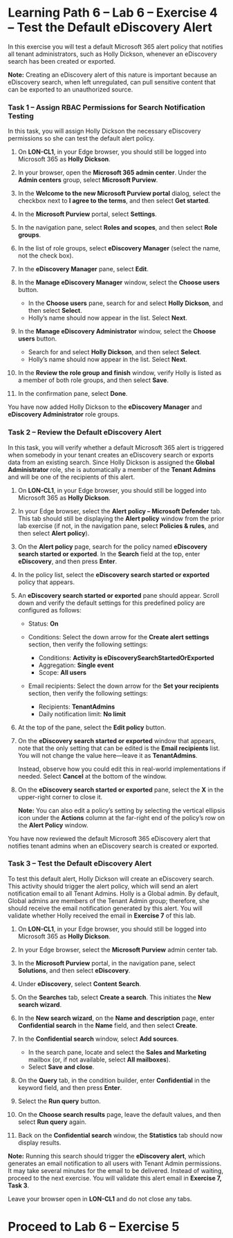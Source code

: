# Learning Path 6 – Lab 6 – Exercise 4 – Test the Default eDiscovery Alert

In this exercise you will test a default Microsoft 365 alert policy that notifies all tenant administrators, such as Holly Dickson, whenever an eDiscovery search has been created or exported.

**Note:** Creating an eDiscovery alert of this nature is important because an eDiscovery search, when left unregulated, can pull sensitive content that can be exported to an unauthorized source.

### Task 1 – Assign RBAC Permissions for Search Notification Testing

In this task, you will assign Holly Dickson the necessary eDiscovery permissions so she can test the default alert policy.

1. On **LON-CL1**, in your Edge browser, you should still be logged into Microsoft 365 as **Holly Dickson**.  

2. In your browser, open the **Microsoft 365 admin center**. Under the **Admin centers** group, select **Microsoft Purview**. 

3. In the **Welcome to the new Microsoft Purview portal** dialog, select the checkbox next to **I agree to the terms**, and then select **Get started**.  

4. In the **Microsoft Purview** portal, select **Settings**.  

5. In the navigation pane, select **Roles and scopes**, and then select **Role groups**.  

6. In the list of role groups, select **eDiscovery Manager** (select the name, not the check box).  

7. In the **eDiscovery Manager** pane, select **Edit**.  

8. In the **Manage eDiscovery Manager** window, select the **Choose users** button.  
   - In the **Choose users** pane, search for and select **Holly Dickson**, and then select **Select**.  
   - Holly’s name should now appear in the list. Select **Next**.  

9. In the **Manage eDiscovery Administrator** window, select the **Choose users** button.  
   - Search for and select **Holly Dickson**, and then select **Select**.  
   - Holly’s name should now appear in the list. Select **Next**.  

10. In the **Review the role group and finish** window, verify Holly is listed as a member of both role groups, and then select **Save**.  

11. In the confirmation pane, select **Done**.  

You have now added Holly Dickson to the **eDiscovery Manager** and **eDiscovery Administrator** role groups.  

### Task 2 – Review the Default eDiscovery Alert

In this task, you will verify whether a default Microsoft 365 alert is triggered when somebody in your tenant creates an eDiscovery search or exports data from an existing search. Since Holly Dickson is assigned the **Global Administrator** role, she is automatically a member of the **Tenant Admins** and will be one of the recipients of this alert.  

1. On **LON-CL1**, in your Edge browser, you should still be logged into Microsoft 365 as **Holly Dickson**.  

2. In your Edge browser, select the **Alert policy – Microsoft Defender** tab. This tab should still be displaying the **Alert policy** window from the prior lab exercise (if not, in the navigation pane, select **Policies & rules**, and then select **Alert policy**).  

3. On the **Alert policy** page, search for the policy named **eDiscovery search started or exported**. In the **Search** field at the top, enter **eDiscovery**, and then press **Enter**.  

4. In the policy list, select the **eDiscovery search started or exported** policy that appears.  

5. An **eDiscovery search started or exported** pane should appear. Scroll down and verify the default settings for this predefined policy are configured as follows:  

   - Status: **On**  

   - Conditions: Select the down arrow for the **Create alert settings** section, then verify the following settings:  
     - Conditions: **Activity is eDiscoverySearchStartedOrExported**  
     - Aggregation: **Single event**  
     - Scope: **All users**  

   - Email recipients: Select the down arrow for the **Set your recipients** section, then verify the following settings:  
     - Recipients: **TenantAdmins**  
     - Daily notification limit: **No limit**  

6. At the top of the pane, select the **Edit policy** button.  

7. On the **eDiscovery search started or exported** window that appears, note that the only setting that can be edited is the **Email recipients** list. You will not change the value here—leave it as **TenantAdmins**.  

   Instead, observe how you could edit this in real-world implementations if needed. Select **Cancel** at the bottom of the window.  

8. On the **eDiscovery search started or exported** pane, select the **X** in the upper-right corner to close it.  

   **Note:** You can also edit a policy’s setting by selecting the vertical ellipsis icon under the **Actions** column at the far-right end of the policy’s row on the **Alert Policy** window.  

You have now reviewed the default Microsoft 365 eDiscovery alert that notifies tenant admins when an eDiscovery search is created or exported.  

### Task 3 – Test the Default eDiscovery Alert

To test this default alert, Holly Dickson will create an eDiscovery search. This activity should trigger the alert policy, which will send an alert notification email to all Tenant Admins. Holly is a Global admin. By default, Global admins are members of the Tenant Admin group; therefore, she should receive the email notification generated by this alert. You will validate whether Holly received the email in **Exercise 7** of this lab.  

1. On **LON-CL1**, in your Edge browser, you should still be logged into Microsoft 365 as **Holly Dickson**.  

2. In your Edge browser, select the **Microsoft Purview** admin center tab.  

3. In the **Microsoft Purview** portal, in the navigation pane, select **Solutions**, and then select **eDiscovery**.  

4. Under **eDiscovery**, select **Content Search**.  

5. On the **Searches** tab, select **Create a search**. This initiates the **New search wizard**.  

6. In the **New search wizard**, on the **Name and description** page, enter **Confidential search** in the **Name** field, and then select **Create**.  

7. In the **Confidential search** window, select **Add sources**.  
   - In the search pane, locate and select the **Sales and Marketing** mailbox (or, if not available, select **All mailboxes**).  
   - Select **Save and close**.  

8. On the **Query** tab, in the condition builder, enter **Confidential** in the keyword field, and then press **Enter**.  

9. Select the **Run query** button.  

10. On the **Choose search results** page, leave the default values, and then select **Run query** again.  

11. Back on the **Confidential search** window, the **Statistics** tab should now display results.  

   **Note:** Running this search should trigger the **eDiscovery alert**, which generates an email notification to all users with Tenant Admin permissions. It may take several minutes for the email to be delivered. Instead of waiting, proceed to the next exercise. You will validate this alert email in **Exercise 7, Task 3**.  

Leave your browser open in **LON-CL1** and do not close any tabs.  

# Proceed to Lab 6 – Exercise 5

